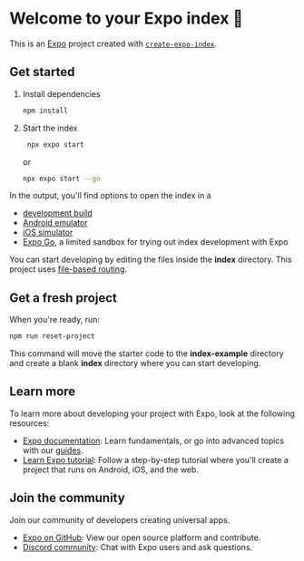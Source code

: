 # Welcome to your Expo index 👋

This is an [Expo](https://expo.dev) project created with [`create-expo-index`](https://www.npmjs.com/package/create-expo-index).

## Get started

1. Install dependencies

   ```bash
   npm install
   ```

2. Start the index

   ```bash
    npx expo start
   ```
   or
   ```bash
   npx expo start --go
   ```

In the output, you'll find options to open the index in a

- [development build](https://docs.expo.dev/develop/development-builds/introduction/)
- [Android emulator](https://docs.expo.dev/workflow/android-studio-emulator/)
- [iOS simulator](https://docs.expo.dev/workflow/ios-simulator/)
- [Expo Go](https://expo.dev/go), a limited sandbox for trying out index development with Expo

You can start developing by editing the files inside the **index** directory. This project uses [file-based routing](https://docs.expo.dev/router/introduction).

## Get a fresh project

When you're ready, run:

```bash
npm run reset-project
```

This command will move the starter code to the **index-example** directory and create a blank **index** directory where you can start developing.

## Learn more

To learn more about developing your project with Expo, look at the following resources:

- [Expo documentation](https://docs.expo.dev/): Learn fundamentals, or go into advanced topics with our [guides](https://docs.expo.dev/guides).
- [Learn Expo tutorial](https://docs.expo.dev/tutorial/introduction/): Follow a step-by-step tutorial where you'll create a project that runs on Android, iOS, and the web.

## Join the community

Join our community of developers creating universal apps.

- [Expo on GitHub](https://github.com/expo/expo): View our open source platform and contribute.
- [Discord community](https://chat.expo.dev): Chat with Expo users and ask questions.
